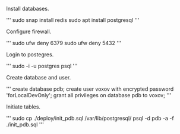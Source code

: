 Install databases.

'''
sudo snap install redis
sudo apt install postgresql
'''

Configure firewall.

'''
sudo ufw deny 6379
sudo ufw deny 5432
'''

Login to postegres.

'''
sudo -i -u postgres
psql
'''

Create database and user.

'''
create database pdb;
create user voxov with encrypted password 'forLocalDevOnly';
grant all privileges on database pdb to voxov;
'''

Initiate tables.

'''
sudo cp ./deploy/init_pdb.sql /var/lib/postgresql/
psql -d pdb -a -f ./init_pdb.sql
'''
